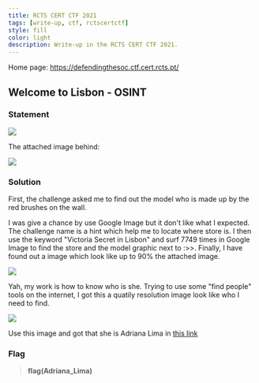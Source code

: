 ```yaml
---
title: RCTS CERT CTF 2021
tags: [write-up, ctf, rctscertctf]
style: fill
color: light
description: Write-up in the RCTS CERT CTF 2021.
---
```


Home page: https://defendingthesoc.ctf.cert.rcts.pt/

## Welcome to Lisbon - OSINT

### Statement

![](https://raw.githubusercontent.com/nh4ttruong/nh4ttruong.github.io/main/_posts/rcts-cert-ctf-2021/images/welcome2lisbon.png)

The attached image behind:

![](https://raw.githubusercontent.com/nh4ttruong/nh4ttruong.github.io/main/_posts/rcts-cert-ctf-2021/images/welcome_to_lisbon.jpg)

### Solution

First, the challenge asked me to find out the model who is made up by the red brushes on the wall.

I was give a chance by use Google Image but it don't like what I expected. The challenge name is a hint which help me to locate where store is. I then use the keyword "Victoria Secret in Lisbon" and surf 7749 times in Google Image to find the store and the model graphic next to :>>. Finally, I have found out a image which look like up to 90% the attached image.

![](https://raw.githubusercontent.com/nh4ttruong/nh4ttruong.github.io/main/_posts/rcts-cert-ctf-2021/images/looklike.jpg)

Yah, my work is how to know who is she. Trying to use some "find people" tools on the internet, I got this a quatily resolution image look like who I need to find.

![](https://raw.githubusercontent.com/nh4ttruong/nh4ttruong.github.io/main/_posts/rcts-cert-ctf-2021/images/3.png)

Use this image and got that she is Adriana Lima in [this link](https://www.fanpop.com/clubs/adriana-lima/images/26769738/title/secret-fashion-show-2011-backstage-photo)

### Flag

>**flag(Adriana_Lima)**
